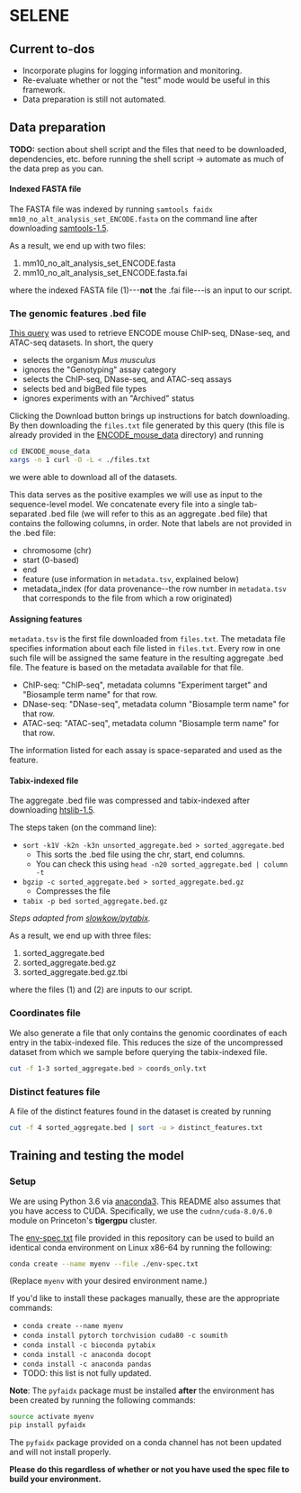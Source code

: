 # SELENE

## Current to-dos
- Incorporate plugins for logging information and monitoring.
- Re-evaluate whether or not the "test" mode would be useful in this framework.
- Data preparation is still not automated.

## Data preparation

**TODO:** section about shell script and the files that need to be downloaded, dependencies, etc. before running the shell script -> automate as much of the data prep as you can.

#### Indexed FASTA file
The FASTA file was indexed by running `samtools faidx mm10_no_alt_analysis_set_ENCODE.fasta` on the command line after downloading [samtools-1.5](http://www.htslib.org/download/).

As a result, we end up with two files:
1. mm10_no_alt_analysis_set_ENCODE.fasta
2. mm10_no_alt_analysis_set_ENCODE.fasta.fai

where the indexed FASTA file (1)---**not** the .fai file---is an input to our script.

### The genomic features .bed file
[This query](https://www.encodeproject.org/search/?type=Experiment&assay_slims%21=Genotyping&assay_title=ChIP-seq&assay_title=DNase-seq&assay_title=ATAC-seq&replicates.library.biosample.donor.organism.scientific_name=Mus+musculus&files.file_type=bigBed+narrowPeak&files.file_type=bed+narrowPeak&files.file_type=bed+broadPeak&files.file_type=bigBed+broadPeak&files.file_type=bigBed+bed3%2B&files.file_type=bed+bed9&files.file_type=bigBed+bed9&status%21=archived) was used to retrieve ENCODE mouse ChIP-seq, DNase-seq, and ATAC-seq datasets.
In short, the query
- selects the organism _Mus musculus_
- ignores the "Genotyping" assay category
- selects the ChIP-seq, DNase-seq, and ATAC-seq assays
- selects bed and bigBed file types
- ignores experiments with an "Archived" status

Clicking the Download button brings up instructions for batch downloading.
By then downloading the `files.txt` file generated by this query (this file is already provided in the [ENCODE_mouse_data](ENCODE_mouse_data) directory) and running
```bash
cd ENCODE_mouse_data
xargs -n 1 curl -O -L < ./files.txt
```
we were able to download all of the datasets.

This data serves as the positive examples we will use as input to the sequence-level model.
We concatenate every file into a single tab-separated .bed file (we will refer to this as an aggregate .bed file) that contains the following columns, in order.
Note that labels are not provided in the .bed file:
- chromosome (chr)
- start (0-based)
- end
- feature (use information in `metadata.tsv`, explained below)
- metadata_index (for data provenance--the row number in `metadata.tsv` that corresponds to the file from which a row originated)

#### Assigning features
`metadata.tsv` is the first file downloaded from `files.txt`.
The metadata file specifies information about each file listed in `files.txt`.
Every row in one such file will be assigned the same feature in the resulting aggregate .bed file.
The feature is based on the metadata available for that file.
- ChIP-seq: "ChIP-seq", metadata columns "Experiment target" and "Biosample term name" for that row.
- DNase-seq: "DNase-seq", metadata column "Biosample term name" for that row.
- ATAC-seq: "ATAC-seq", metadata column "Biosample term name" for that row.

The information listed for each assay is space-separated and used as the feature.

#### Tabix-indexed file
The aggregate .bed file was compressed and tabix-indexed after downloading [htslib-1.5](http://www.htslib.org/download/).

The steps taken (on the command line):
- `sort -k1V -k2n -k3n unsorted_aggregate.bed > sorted_aggregate.bed`
    - This sorts the .bed file using the chr, start, end columns.
    - You can check this using `head -n20 sorted_aggregate.bed | column -t`
- `bgzip -c sorted_aggregate.bed > sorted_aggregate.bed.gz`
    - Compresses the file
- `tabix -p bed sorted_aggregate.bed.gz`

_Steps adapted from [slowkow/pytabix](https://github.com/slowkow/pytabix#how-to-prepare-a-file-for-tabix)._

As a result, we end up with three files:
1. sorted_aggregate.bed
2. sorted_aggregate.bed.gz
3. sorted_aggregate.bed.gz.tbi

where the files (1) and (2) are inputs to our script.

### Coordinates file
We also generate a file that only contains the genomic coordinates of each
entry in the tabix-indexed file. This reduces the size of the uncompressed
dataset from which we sample before querying the tabix-indexed file.

```bash
cut -f 1-3 sorted_aggregate.bed > coords_only.txt
```

### Distinct features file
A file of the distinct features found in the dataset is created by running

```bash
cut -f 4 sorted_aggregate.bed | sort -u > distinct_features.txt
```

## Training and testing the model

### Setup
We are using Python 3.6 via [anaconda3](https://www.anaconda.com/download/).
This README also assumes that you have access to CUDA.
Specifically, we use the `cudnn/cuda-8.0/6.0` module on Princeton's **tigergpu** cluster.

The [env-spec.txt](env-spec.txt) file provided in this repository can be used to build an identical conda environment on Linux x86-64 by running the following:
```bash
conda create --name myenv --file ./env-spec.txt
```
(Replace `myenv` with your desired environment name.)

If you'd like to install these packages manually, these are the appropriate commands:

- `conda create --name myenv`
- `conda install pytorch torchvision cuda80 -c soumith`
- `conda install -c bioconda pytabix`
- `conda install -c anaconda docopt`
- `conda install -c anaconda pandas`
- TODO: this list is not fully updated.

**Note**: The `pyfaidx` package must be installed **after** the environment has been created by running the following commands:
```bash
source activate myenv
pip install pyfaidx
```
The `pyfaidx` package provided on a conda channel has not been updated and will not install properly.

**Please do this regardless of whether or not you have used the spec file to build your environment.**
